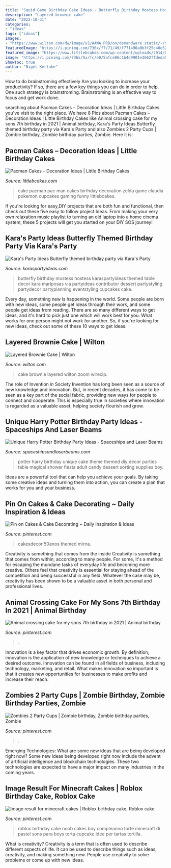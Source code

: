 ```yaml
---
title: "Squid Game Birthday Cake Ideas ~ Butterfly Birthday Mostess Hostess Karaspartyideas Themed Table Decor Kara Mariposas Via Partyideas Contributor Dessert Partystyling Partydecor Partyplanning Eventstyling Cupcakes Cake"
description: "Layered brownie cake"
date: "2022-10-31"
categories:
- "ideas"
tags: ["ideas"]
images:
- "https://www.wilton.com/dw/image/v2/AAWA_PRD/on/demandware.static/-/Sites-wilton-project-master/default/dwae419fc1/images/project/WLRECIP-8563/layered-brownie-cake-recipe_2.jpg?sw=1440&amp;sh=750&amp;sm=fit"
featuredImage: "https://i.pinimg.com/736x/f7/71/49/f771490a0b3f25c40e52abed7627d92c.jpg"
featured_image: "https://www.littlebcakes.com/wp-content/uploads/2014/01/Pacman-Cake.jpg"
image: "https://i.pinimg.com/736x/5a/fc/e0/5afce06c1b4d9901e3662ffdeda5ae76.jpg"
ShowToc: true
author: "Nigel Kerluke"
---
```



How to do brainstroming effectively
Are you looking to increase your productivity? If so, there are a few key things you can do in order to help. One such strategy is brainstroming. Brainstroming is an effective way to focus and get work done.

	

		
searching about Pacman Cakes – Decoration Ideas | Little Birthday Cakes you've visit to the right place. We have 8 Pics about Pacman Cakes – Decoration Ideas | Little Birthday Cakes like Animal crossing cake for my sons 7th birthday in 2021 | Animal birthday, Kara&#039;s Party Ideas Butterfly themed birthday party via Kara&#039;s Party and also Zombies 2 Party Cups | Zombie birthday, Zombie birthday parties, Zombie. Here it is:
		
    
## Pacman Cakes – Decoration Ideas | Little Birthday Cakes

<img loading=lazy src="https://www.littlebcakes.com/wp-content/uploads/2014/01/Pacman-Cake.jpg" onerror="this.onerror=null;this.src='https://tse4.mm.bing.net/th?id=OIP.9dD-f3O3nz3Y5QT6c_k_aAHaFj&amp;pid=15.1';" alt="Pacman Cakes – Decoration Ideas | Little Birthday Cakes">

_Source: littlebcakes.com_

>cake pacman pac man cakes birthday decoration zelda game claudia pokemon cupcakes gaming funny littlebcakes. 

	

If you're looking for easy,DIY projects that are both fun and functional, then check out these five easy to follow project Ideas. From making your very own relaxation music playlist to turning an old laptop into a home cinema system, these 5 projects will get you started on your DIY SOS journey!

    
## Kara&#039;s Party Ideas Butterfly Themed Birthday Party Via Kara&#039;s Party

<img loading=lazy src="http://karaspartyideas.com/wp-content/uploads/2014/04/butterfly5.jpg" onerror="this.onerror=null;this.src='https://tse3.mm.bing.net/th?id=OIP.Hw6dD4o_dAGkm5Ne7Lv8TQHaLo&amp;pid=15.1';" alt="Kara&#039;s Party Ideas Butterfly themed birthday party via Kara&#039;s Party">

_Source: karaspartyideas.com_

>butterfly birthday mostess hostess karaspartyideas themed table decor kara mariposas via partyideas contributor dessert partystyling partydecor partyplanning eventstyling cupcakes cake. 

	

Every day, something new is happening in the world. Some people are born with new ideas, some people get ideas through their work, and some people get ideas from reading. There are so many different ways to get ideas, and it's hard to pick just one which will work best for you. What works for one person might not work for another. So, if you're looking for new ideas, check out some of these 10 ways to get ideas.

    
## Layered Brownie Cake | Wilton

<img loading=lazy src="https://www.wilton.com/dw/image/v2/AAWA_PRD/on/demandware.static/-/Sites-wilton-project-master/default/dwae419fc1/images/project/WLRECIP-8563/layered-brownie-cake-recipe_2.jpg?sw=1440&amp;sh=750&amp;sm=fit" onerror="this.onerror=null;this.src='https://tse2.mm.bing.net/th?id=OIP.sOwfnhkQ_luMBIKyD6y-5wHaHa&amp;pid=15.1';" alt="Layered Brownie Cake | Wilton">

_Source: wilton.com_

>cake brownie layered wilton zoom wlrecip. 

	

The role of Invention in Society
Invention has long been seen as a source of new knowledge and innovation. But, in recent decades, it has come to be seen as a key part of the social fabric, providing new ways for people to connect and cooperate. This is especially true in societies where innovation is regarded as a valuable asset, helping society flourish and grow.

    
## Unique Harry Potter Birthday Party Ideas - Spaceships And Laser Beams

<img loading=lazy src="https://spaceshipsandlaserbeams.com/wp-content/uploads/2015/09/unique-harry-potter-birthday-party-ideas.jpg" onerror="this.onerror=null;this.src='https://tse3.mm.bing.net/th?id=OIP.UPIsSiYbKBxmbQihUKJMWAHaLH&amp;pid=15.1';" alt="Unique Harry Potter Birthday Party Ideas - Spaceships and Laser Beams">

_Source: spaceshipsandlaserbeams.com_

>potter harry birthday unique cake theme themed diy decor parties table magical shower fiesta adult candy dessert sorting supplies boy. 

	

Ideas are a powerful tool that can help you achieve your goals. By taking some creative ideas and turning them into action, you can create a plan that works for you and your business.

    
## Pin On Cakes &amp; Cake Decorating ~ Daily Inspiration &amp; Ideas

<img loading=lazy src="https://i.pinimg.com/736x/1b/fa/48/1bfa4878a90d58a8dc7f67b07a645f4f.jpg" onerror="this.onerror=null;this.src='https://tse1.mm.bing.net/th?id=OIP.m28O6hJstOtjW23-xXR4CwHaJ3&amp;pid=15.1';" alt="Pin on Cakes &amp; Cake Decorating ~ Daily Inspiration &amp; Ideas">

_Source: pinterest.com_

>cakesdecor 50anos themed mirna. 

	

Creativity is something that comes from the inside
Creativity is something that comes from within, according to many people. For some, it's a method for escaping the mundane tasks of everyday life and becoming more creative. Others feel that creativity is essential for staying ahead of the competition and being successful in any field. Whatever the case may be, creativity has been shown to be a valuable asset in both personal and professional lives.

    
## Animal Crossing Cake For My Sons 7th Birthday In 2021 | Animal Birthday

<img loading=lazy src="https://i.pinimg.com/736x/5a/fc/e0/5afce06c1b4d9901e3662ffdeda5ae76.jpg" onerror="this.onerror=null;this.src='https://tse1.mm.bing.net/th?id=OIP._agYkbXVZamSA_MUc8_PoQHaIk&amp;pid=15.1';" alt="Animal crossing cake for my sons 7th birthday in 2021 | Animal birthday">

_Source: pinterest.com_

>. 

	

Innovation is a key factor that drives economic growth. By definition, innovation is the application of new knowledge or techniques to achieve a desired outcome. Innovation can be found in all fields of business, including technology, marketing, and retail. What makes innovation so important is that it creates new opportunities for businesses to make profits and increase their reach.

    
## Zombies 2 Party Cups | Zombie Birthday, Zombie Birthday Parties, Zombie

<img loading=lazy src="https://i.pinimg.com/736x/a9/3a/ec/a93aec22f621593daf5419c978d221cf.jpg" onerror="this.onerror=null;this.src='https://tse2.mm.bing.net/th?id=OIP.A1DYISZAuvntEzYtzBHD1AHaJ3&amp;pid=15.1';" alt="Zombies 2 Party Cups | Zombie birthday, Zombie birthday parties, Zombie">

_Source: pinterest.com_

>. 

	

Emerging Technologies: What are some new ideas that are being developed right now?
Some new ideas being developed right now include the advent of artificial intelligence and blockchain technologies. These two technologies are expected to have a major impact on many industries in the coming years.

    
## Image Result For Minecraft Cakes | Roblox Birthday Cake, Roblox Cake

<img loading=lazy src="https://i.pinimg.com/736x/f7/71/49/f771490a0b3f25c40e52abed7627d92c.jpg" onerror="this.onerror=null;this.src='https://tse1.mm.bing.net/th?id=OIP.Yx7Cg1OvEuQ-oUt2ktE5zAHaFj&amp;pid=15.1';" alt="Image result for minecraft cakes | Roblox birthday cake, Roblox cake">

_Source: pinterest.com_

>roblox birthday cake noob cakes boy compleanno torte minecraft di pastel sons para boys torta cupcake idee per tartas tortilla. 

	

What is creativity?
Creativity is a term that is often used to describe different aspects of life. It can be used to describe things such as ideas, creativity, and making something new. People use creativity to solve problems or come up with new ideas.

